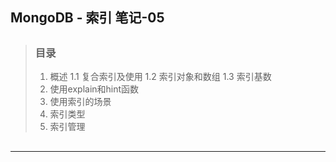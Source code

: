 ## MongoDB - 索引 笔记-05

> ##
> ### 目录
> 1. 概述
> 1.1 复合索引及使用
> 1.2 索引对象和数组
> 1.3 索引基数
> 2. 使用explain和hint函数
> 3. 使用索引的场景
> 4. 索引类型
> 5. 索引管理
> ##

---